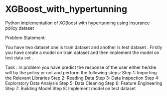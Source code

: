 # XGBoost_with_hypertunning
Python implementation of XGBoost with hypertunning using Insurance policy dataset



Problem Statement:

You have two dataset one is train dataset and another is test dataset .
Firstly you have create a model on train dataset and then implement the model on test data set .

Task :
In problem you have predict the response of the user either he/she will by the policy or not and perform the following steps:
Step 1: Importing the Relevant Libraries
Step 2: Reading Data
Step 3: Data Inspection
Step 4: Exploratory Data Analysis
Step 5: Data Cleaning
Step 6: Feature Engineering
Step 7: Building Model
Step 8: Implement model on test dataset

